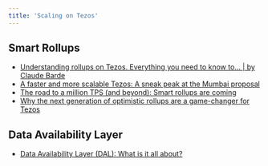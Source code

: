```yaml
---
title: 'Scaling on Tezos'
---
```


## Smart Rollups

* [Understanding rollups on Tezos. Everything you need to know to… | by Claude Barde](https://claudebarde.medium.com/understanding-rollups-on-tezos-a910d8ba94a5)&#x20;
* [A faster and more scalable Tezos: A sneak peak at the Mumbai proposal](https://research-development.nomadic-labs.com/mumbai-preview.html#smart-rollups-activated)&#x20;
* [The road to a million TPS (and beyond): Smart rollups are coming](https://research-development.nomadic-labs.com/smart-rollups-are-coming.html) &#x20;
* [Why the next generation of optimistic rollups are a game-changer for Tezos](https://research-development.nomadic-labs.com/next-generation-rollups.html)&#x20;

## Data Availability Layer

* [Data Availability Layer (DAL): What is it all about?](https://spotlight.tezos.com/data-availability-layer-dal-what-is-it-all-about/) &#x20;
